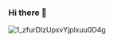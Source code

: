 ### Hi there 👋


![1_zfurDlzUpxvYjplxuu0D4g](https://user-images.githubusercontent.com/51532355/141982326-5613f43c-44ec-439f-8841-a4f280c07a4b.gif)
